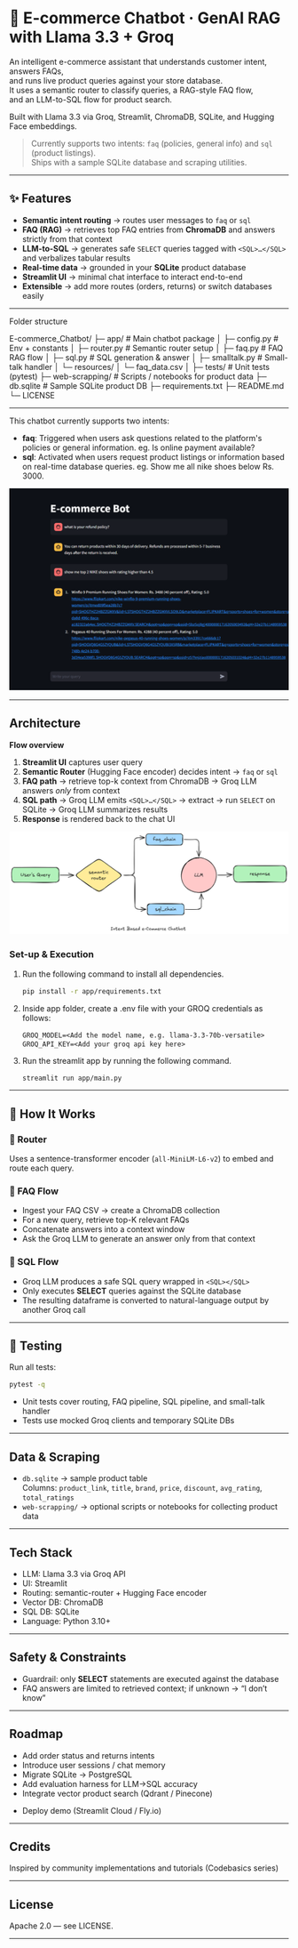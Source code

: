 # 💬 E-commerce Chatbot · GenAI RAG with Llama 3.3 + Groq

An intelligent e-commerce assistant that understands customer intent, answers FAQs,  
and runs live product queries against your store database.  
It uses a semantic router to classify queries, a RAG-style FAQ flow,  
and an LLM-to-SQL flow for product search.  

Built with Llama 3.3 via Groq, Streamlit, ChromaDB, SQLite, and Hugging Face embeddings.

> Currently supports two intents: `faq` (policies, general info) and `sql` (product listings).  
> Ships with a sample SQLite database and scraping utilities.

---

## ✨ Features

-  **Semantic intent routing** → routes user messages to `faq` or `sql`
-  **FAQ (RAG)** → retrieves top FAQ entries from **ChromaDB** and answers strictly from that context
-  **LLM-to-SQL** → generates safe `SELECT` queries tagged with `<SQL>…</SQL>` and verbalizes tabular results
-  **Real-time data** → grounded in your **SQLite** product database
-  **Streamlit UI** → minimal chat interface to interact end-to-end
-  **Extensible** → add more routes (orders, returns) or switch databases easily

---

Folder structure

E-commerce_Chatbot/
├─ app/                          # Main chatbot package
│  ├─ config.py                  # Env + constants
│  ├─ router.py                  # Semantic router setup
│  ├─ faq.py                     # FAQ RAG flow
│  ├─ sql.py                     # SQL generation & answer
│  ├─ smalltalk.py               # Small-talk handler
│  └─ resources/
│     └─ faq_data.csv
│
├─ tests/                        # Unit tests (pytest)
├─ web-scrapping/                # Scripts / notebooks for product data
├─ db.sqlite                     # Sample SQLite product DB
├─ requirements.txt
├─ README.md
└─ LICENSE

---

This chatbot currently supports two intents:

- **faq**: Triggered when users ask questions related to the platform's policies or general information. eg. Is online payment available?
- **sql**: Activated when users request product listings or information based on real-time database queries. eg. Show me all nike shoes below Rs. 3000.


![product screenshot](app/resources/product-ss.png)

---

## Architecture

**Flow overview**

1. **Streamlit UI** captures user query  
2. **Semantic Router** (Hugging Face encoder) decides intent → `faq` or `sql`
3. **FAQ path** → retrieve top-k context from ChromaDB → Groq LLM answers *only* from context  
4. **SQL path** → Groq LLM emits `<SQL>…</SQL>` → extract → run `SELECT` on SQLite → Groq LLM summarizes results  
5. **Response** is rendered back to the chat UI

![architecture diagram of the e-commerce chatbot](app/resources/architecture-diagram.png)


### Set-up & Execution

1. Run the following command to install all dependencies. 

    ```bash
    pip install -r app/requirements.txt
    ```

1. Inside app folder, create a .env file with your GROQ credentials as follows:
    ```text
    GROQ_MODEL=<Add the model name, e.g. llama-3.3-70b-versatile>
    GROQ_API_KEY=<Add your groq api key here>
    ```

1. Run the streamlit app by running the following command.

    ```bash
    streamlit run app/main.py
    ```

---

## 🧩 How It Works

### 🔹 Router
Uses a sentence-transformer encoder (`all-MiniLM-L6-v2`) to embed and route each query.

### 🔹 FAQ Flow
- Ingest your FAQ CSV → create a ChromaDB collection  
- For a new query, retrieve top-K relevant FAQs  
- Concatenate answers into a context window  
- Ask the Groq LLM to generate an answer only from that context

### 🔹 SQL Flow
- Groq LLM produces a safe SQL query wrapped in `<SQL></SQL>`  
- Only executes **SELECT** queries against the SQLite database  
- The resulting dataframe is converted to natural-language output by another Groq call

---
## 🧪 Testing

Run all tests:
```bash
pytest -q
```

- Unit tests cover routing, FAQ pipeline, SQL pipeline, and small-talk handler  
- Tests use mocked Groq clients and temporary SQLite DBs

---

##  Data & Scraping

- `db.sqlite` → sample product table  
  Columns: `product_link`, `title`, `brand`, `price`, `discount`, `avg_rating`, `total_ratings`  
- `web-scrapping/` → optional scripts or notebooks for collecting product data

---

## Tech Stack

- LLM: Llama 3.3 via Groq API  
- UI: Streamlit  
- Routing: semantic-router + Hugging Face encoder  
- Vector DB: ChromaDB  
- SQL DB: SQLite  
- Language: Python 3.10+

---

## Safety & Constraints

- Guardrail: only **SELECT** statements are executed against the database  
- FAQ answers are limited to retrieved context; if unknown → “I don’t know”

---

## Roadmap

- Add order status and returns intents  
- Introduce user sessions / chat memory  
- Migrate SQLite → PostgreSQL  
- Add evaluation harness for LLM→SQL accuracy  
- Integrate vector product search (Qdrant / Pinecone)  
<!-- - Dockerfile + GitHub Actions CI/CD   -->
- Deploy demo (Streamlit Cloud / Fly.io)

---

## Credits

  
Inspired by community implementations and tutorials (Codebasics series)

---

## License

Apache 2.0 — see LICENSE.

---